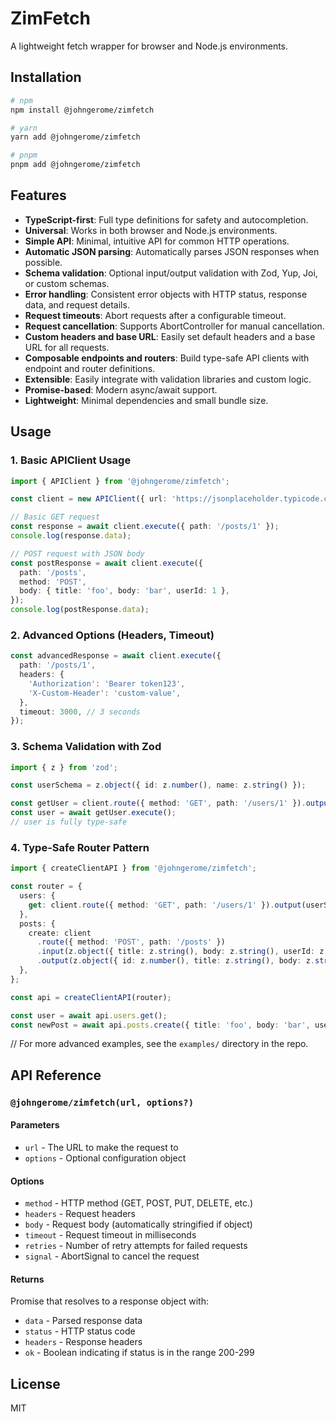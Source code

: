 # ZimFetch

A lightweight fetch wrapper for browser and Node.js environments.

## Installation

```bash
# npm
npm install @johngerome/zimfetch

# yarn
yarn add @johngerome/zimfetch

# pnpm
pnpm add @johngerome/zimfetch
```

## Features

- **TypeScript-first**: Full type definitions for safety and autocompletion.
- **Universal**: Works in both browser and Node.js environments.
- **Simple API**: Minimal, intuitive API for common HTTP operations.
- **Automatic JSON parsing**: Automatically parses JSON responses when possible.
- **Schema validation**: Optional input/output validation with Zod, Yup, Joi, or custom schemas.
- **Error handling**: Consistent error objects with HTTP status, response data, and request details.
- **Request timeouts**: Abort requests after a configurable timeout.
- **Request cancellation**: Supports AbortController for manual cancellation.
- **Custom headers and base URL**: Easily set default headers and a base URL for all requests.
- **Composable endpoints and routers**: Build type-safe API clients with endpoint and router definitions.
- **Extensible**: Easily integrate with validation libraries and custom logic.
- **Promise-based**: Modern async/await support.
- **Lightweight**: Minimal dependencies and small bundle size.

## Usage

### 1. Basic APIClient Usage

```typescript
import { APIClient } from '@johngerome/zimfetch';

const client = new APIClient({ url: 'https://jsonplaceholder.typicode.com' });

// Basic GET request
const response = await client.execute({ path: '/posts/1' });
console.log(response.data);

// POST request with JSON body
const postResponse = await client.execute({
  path: '/posts',
  method: 'POST',
  body: { title: 'foo', body: 'bar', userId: 1 },
});
console.log(postResponse.data);
```

### 2. Advanced Options (Headers, Timeout)

```typescript
const advancedResponse = await client.execute({
  path: '/posts/1',
  headers: {
    'Authorization': 'Bearer token123',
    'X-Custom-Header': 'custom-value',
  },
  timeout: 3000, // 3 seconds
});
```

### 3. Schema Validation with Zod

```typescript
import { z } from 'zod';

const userSchema = z.object({ id: z.number(), name: z.string() });

const getUser = client.route({ method: 'GET', path: '/users/1' }).output(userSchema);
const user = await getUser.execute();
// user is fully type-safe
```

### 4. Type-Safe Router Pattern

```typescript
import { createClientAPI } from '@johngerome/zimfetch';

const router = {
  users: {
    get: client.route({ method: 'GET', path: '/users/1' }).output(userSchema),
  },
  posts: {
    create: client
      .route({ method: 'POST', path: '/posts' })
      .input(z.object({ title: z.string(), body: z.string(), userId: z.number() }))
      .output(z.object({ id: z.number(), title: z.string(), body: z.string(), userId: z.number() })),
  },
};

const api = createClientAPI(router);

const user = await api.users.get();
const newPost = await api.posts.create({ title: 'foo', body: 'bar', userId: 1 });
```

// For more advanced examples, see the `examples/` directory in the repo.


## API Reference

### `@johngerome/zimfetch(url, options?)`

#### Parameters

- `url` - The URL to make the request to
- `options` - Optional configuration object

#### Options

- `method` - HTTP method (GET, POST, PUT, DELETE, etc.)
- `headers` - Request headers
- `body` - Request body (automatically stringified if object)
- `timeout` - Request timeout in milliseconds
- `retries` - Number of retry attempts for failed requests
- `signal` - AbortSignal to cancel the request

#### Returns

Promise that resolves to a response object with:

- `data` - Parsed response data
- `status` - HTTP status code
- `headers` - Response headers
- `ok` - Boolean indicating if status is in the range 200-299

## License

MIT
